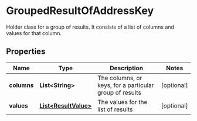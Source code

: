 

# GroupedResultOfAddressKey

Holder class for a group of results. It consists of a list of columns and values for that column.

## Properties

| Name | Type | Description | Notes |
|------------ | ------------- | ------------- | -------------|
|**columns** | **List&lt;String&gt;** | The columns, or keys, for a particular group of results |  [optional] |
|**values** | [**List&lt;ResultValue&gt;**](ResultValue.md) | The values for the list of results |  [optional] |



